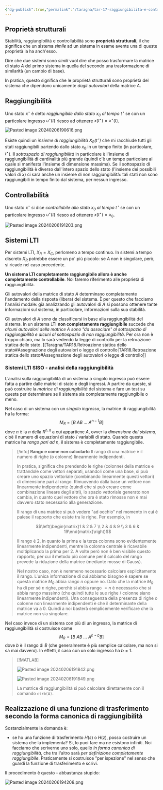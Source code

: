 ```yaml
---
{"dg-publish":true,"permalink":"/taragna/tar-17-raggiungibilita-e-controllabilita/"}
---
```


## Proprietà strutturali 
Stabilità, raggiungibilità e controllabilità sono **proprietà strutturali**, il che significa che un sistema *simile* ad un sistema in esame avente una di queste proprietà la ha anch'esso.

Dire che due sistemi sono *simili* vuol dire che posso trasformare la matrice di stato $A$ del primo sistema in quella del secondo una trasformazione di similarità (un cambio di base). 

In pratica, questo significa che le proprietà strutturali sono proprietà del sistema che dipendono unicamente *dagli autovalori* della matrice $A$.
## Raggiungibilità
Uno stato $x^\star$ è detto *raggiungibile dallo stato $x_0$ al tempo $t^\star$* se con un particolare ingresso $u^\star(t)$ riesco ad ottenere $x(t^\star)=x^\star(t)$.

![Pasted image 20240206190616.png](/img/user/img/Pasted%20image%2020240206190616.png)

Esiste quindi un *insieme di raggiungibilità $X_R(t^\star)$* che mi racchiude tutti gli stati raggiungibili partendo dallo stato $x_0$ in un tempo finito (in particolare, $t^\star$).
Il *sottospazio di raggiungibilità* in particolare è l'insieme di raggiungibilità di cardinalità più grande (quindi c'è un tempo particolare al quale si manifesta l'insieme di dimensione massima).
Se il sottospazio di raggiungibilità è diverso dall'intero spazio dello stato (l'insieme dei possibili valori di $x$) ci sarà anche un insieme di non raggiungibilità: tali stati non sono raggiungibili in tempo finito dal sistema, per nessun ingresso.
## Controllabilità
Uno stato $x^\star$ si dice *controllabile allo stato $x_0$ al tempo $t^\star$* se con un particolare ingresso $u^\star(t)$ riesco ad ottenere $x(t^\star)=x_0$.

![Pasted image 20240206191203.png](/img/user/img/Pasted%20image%2020240206191203.png)

## Sistemi LTI
Per sistemi LTI, $X_R=X_C$, perlomeno a tempo continuo.
In sistemi a tempo discreto $X_R$ potrebbe essere un po' più piccolo: se $A$ non è singolare, però, si ricade nel caso precedente.

**Un sistema LTI completamente raggiungibile allora è anche completamente controllabile**. Noi faremo riferimento alle proprietà di raggiungibilità.

Gli autovalori della matrice di stato $A$ determinano completamente l'andamento della risposta (libera) del sistema. È per questo che facciamo l'analisi modale: già analizzando gli autovalori di $A$ si possono ottenere tante informazioni sul sistema, in particolare, informazioni sulla sua stabilità.

Gli autovalori di $A$ sono da classificarsi in base alla raggiungibilità del sistema.
In un sistema LTI **non completamente raggiungibile** succede che *alcuni autovalori della matrice $A$ sono "da associare" al sottospazio di raggiungibilità e alcuni al sottospazio di non raggiungibilità*. Per ora non è troppo chiaro, ma lo sarà vedendo la legge di controllo per la retroazione statica dello stato. [[Taragna/TAR18.Retroazione statica dello stato#Assegnazione degli autovalori o legge di controllo\|TAR18.Retroazione statica dello stato#Assegnazione degli autovalori o legge di controllo]]

### Sistemi LTI SISO - analisi della raggiungibilità
L’analisi sulla raggiungibilità di un sistema a singolo ingresso può essere fatta a partire dalle matrici di stato e degli ingressi. A partire da queste, si può costruire la *matrice di raggiungibilità* del sistema e fare un test su questa per determinare se il sistema sia completamente raggiungibile o meno.

Nel caso di un sistema con un *singolo ingresso*, la matrice di raggiungibilità ha la forma: 
$$M_R = [B\ AB\ \dots\ A^{n-1}B]$$
dove $n$ è la $n$ della $R^{n,n}$ a cui appartiene $A$, ovver la *dimensione del sistema*, cioè il numero di equazioni di stato / variabili di stato.
Quando questa matrice ha *rango pari ad $n$*, il sistema è completamente raggiungibile.

>[!info]
>**Rango e come non calcolarlo**
>Il rango di una matrice è il numero di righe (o colonne) linearmente indipendenti.
>
>In pratica, significa che prendendo le righe (colonne) della matrice e trattandole come vettori separati, usandoli come una base, si può creare uno spazio vettoriale (combinando linearmente questi vettori) di dimensione pari al rango.
>Rimuovendo dalla base un vettore non linearmente indipendente (quindi che si può creare come combinazione lineare degli altri), lo spazio vettoriale generato non cambia, in quanto quel vettore che ora è stato rimosse non è mai davvero stato necessario alla generazione.
>
>Il rango di una matrice si può vedere "ad occhio" nel momento in cui è palese il rapporto che esiste tra le righe. Per esempio, in 
>
>$$\left(\begin{matrix}1 & 2 & 7 \\ 2 & 4 & 9 \\ 3 & 6 & 19\end{matrix}\right)$$
>
>Il rango è $2$, in quanto la prima e la terza colonna sono evidentemente linearmente indipendenti, mentre la colonna centrale è ricavabile moltiplicando la prima per $2$.
>A volte però non è ben visibile questo rapporto, per cui il metodo più comune per il calcolo del rango prevede la riduzione della matrice (mediante mosse di Gauss).
>
>Nel nostro caso, non è nemmeno necessario calcolare esplicitamente il rango.
>L'unica informazione di cui abbiamo bisogno è sapere se questa matrice $M_R$ abbia rango $n$ oppure no.
>Dato che la matrice $M_R$ ha di per sè $n$ righe, perchè si abbia rango $=n$ è necessario che si abbia rango massimo (che quindi tutte le sue righe / colonne siano linearmente indipendenti).
>Una conseguenza della presenza di righe o colonne non linearmente indipendenti è che il determinante della matrice va a $0$. Quindi a noi basterà semplicemente verificare che la matrice non sia singolare.

Nel caso invece di un sistema con più di un ingresso, la matrice di raggiungibilità si costruisce come 
$$M_R = [B\ AB\ \dots\ A^{n-b}B]$$
dove $b$ è il rango di $B$ (che generalmente è più semplice calcolare, ma non si sa mai davvero). In effetti, il caso con un solo ingresso ha $b=1$.

> [!MATLAB]
> 
> ![Pasted image 20240206191842.png](/img/user/img/Pasted%20image%2020240206191842.png)
> 
> ![Pasted image 20240206191849.png](/img/user/img/Pasted%20image%2020240206191849.png)
> 
> La matrice di raggiungibilità si può calcolare direttamente con il comando `ctrb(A)`.

## Realizzazione di una funzione di trasferimento secondo la forma canonica di raggiungibilità
Sostanzialmente la domanda è:
- se ho una funzione di trasferimento $H(s)$ o $H(z)$, posso costruire un sistema che la implementa?
Sì, lo puoi fare ma ne esistono infiniti. Noi facciamo che scriverne uno solo, quello *in forma canonica di raggiungibilità*, che tra l'altro sarà *per definizione completamente raggiungibile*.
Praticamente si costruisce "per ispezione" nel senso che guardi la funzione di trasferimento e scrivi.

Il procedimento è questo - abbastanza stupido:

![Pasted image 20240206194208.png](/img/user/img/Pasted%20image%2020240206194208.png)
